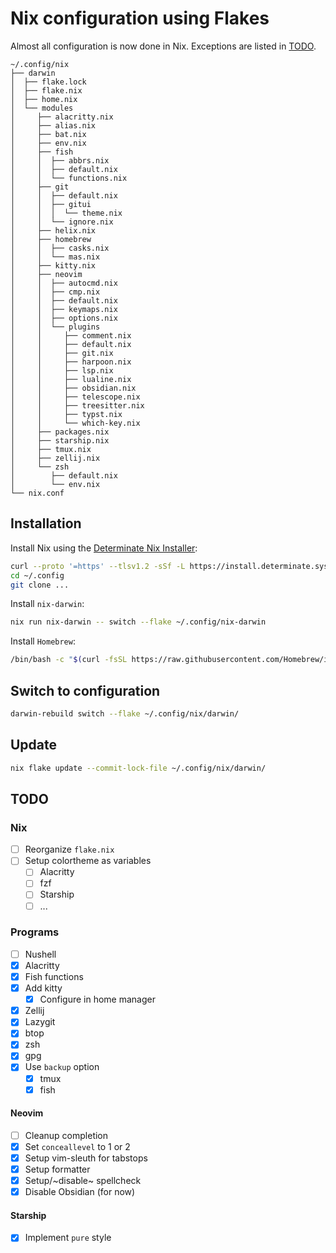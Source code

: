# Nix configuration using Flakes

Almost all configuration is now done in Nix. Exceptions are listed in [TODO](#todo).

```
~/.config/nix
├── darwin
│  ├── flake.lock
│  ├── flake.nix
│  ├── home.nix
│  └── modules
│     ├── alacritty.nix
│     ├── alias.nix
│     ├── bat.nix
│     ├── env.nix
│     ├── fish
│     │  ├── abbrs.nix
│     │  ├── default.nix
│     │  └── functions.nix
│     ├── git
│     │  ├── default.nix
│     │  ├── gitui
│     │  │  └── theme.nix
│     │  └── ignore.nix
│     ├── helix.nix
│     ├── homebrew
│     │  ├── casks.nix
│     │  └── mas.nix
│     ├── kitty.nix
│     ├── neovim
│     │  ├── autocmd.nix
│     │  ├── cmp.nix
│     │  ├── default.nix
│     │  ├── keymaps.nix
│     │  ├── options.nix
│     │  └── plugins
│     │     ├── comment.nix
│     │     ├── default.nix
│     │     ├── git.nix
│     │     ├── harpoon.nix
│     │     ├── lsp.nix
│     │     ├── lualine.nix
│     │     ├── obsidian.nix
│     │     ├── telescope.nix
│     │     ├── treesitter.nix
│     │     ├── typst.nix
│     │     └── which-key.nix
│     ├── packages.nix
│     ├── starship.nix
│     ├── tmux.nix
│     ├── zellij.nix
│     └── zsh
│        ├── default.nix
│        └── env.nix
└── nix.conf
```

## Installation

Install Nix using the [Determinate Nix Installer](https://github.com/DeterminateSystems/nix-installer):

```sh
curl --proto '=https' --tlsv1.2 -sSf -L https://install.determinate.systems/nix | sh -s -- install
cd ~/.config
git clone ...
```

Install `nix-darwin`:

```sh
nix run nix-darwin -- switch --flake ~/.config/nix-darwin
```

Install `Homebrew`:

```sh
/bin/bash -c "$(curl -fsSL https://raw.githubusercontent.com/Homebrew/install/HEAD/install.sh)"
```

## Switch to configuration

```sh
darwin-rebuild switch --flake ~/.config/nix/darwin/
```

## Update

```sh
nix flake update --commit-lock-file ~/.config/nix/darwin/
```

## TODO

### Nix

- [ ] Reorganize `flake.nix`
- [ ] Setup colortheme as variables
    - [ ] Alacritty
    - [ ] fzf
    - [ ] Starship
    - [ ] ...

### Programs

- [ ] Nushell
- [x] Alacritty
- [x] Fish functions
- [x] Add kitty
    - [x] Configure in home manager
- [x] Zellij
- [x] Lazygit
- [x] btop
- [x] zsh
- [x] gpg
- [x] Use `backup` option
    - [x] tmux
    - [x] fish

#### Neovim

- [ ] Cleanup completion
- [x] Set `conceallevel` to 1 or 2
- [x] Setup vim-sleuth for tabstops
- [x] Setup formatter
- [x] Setup/~disable~ spellcheck
- [x] Disable Obsidian (for now)

#### Starship

- [x] Implement `pure` style
